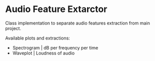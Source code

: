 # Audio Feature Extarctor

Class implementation to separate audio features extraction from main project.

Available plots and extractions:
- Spectrogram | dB per frequency per time
- Waveplot | Loudness of audio
